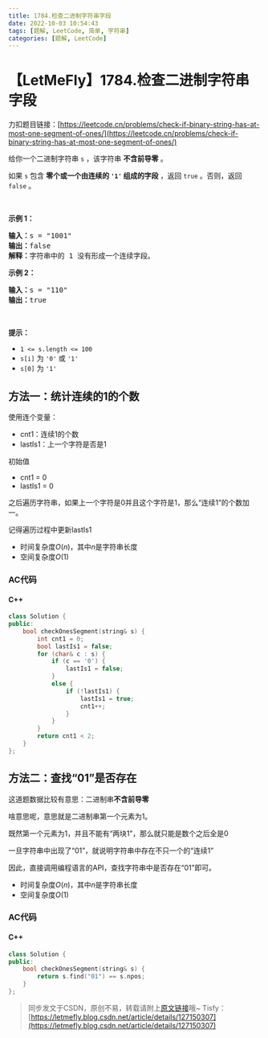 ```yaml
---
title: 1784.检查二进制字符串字段
date: 2022-10-03 10:54:43
tags: [题解, LeetCode, 简单, 字符串]
categories: [题解, LeetCode]
---
```


# 【LetMeFly】1784.检查二进制字符串字段

力扣题目链接：[https://leetcode.cn/problems/check-if-binary-string-has-at-most-one-segment-of-ones/](https://leetcode.cn/problems/check-if-binary-string-has-at-most-one-segment-of-ones/)

<p>给你一个二进制字符串 <code>s</code> ，该字符串 <strong>不含前导零</strong> 。</p>

<p>如果 <code>s</code> 包含 <strong>零个或一个由连续的 <code>'1'</code> 组成的字段</strong> ，返回 <code>true</code>​​​ 。否则，返回 <code>false</code> 。</p>

<p>&nbsp;</p>

<p><strong>示例 1：</strong></p>

<pre>
<strong>输入：</strong>s = "1001"
<strong>输出：</strong>false
<strong>解释：</strong>字符串中的 1 没有形成一个连续字段。
</pre>

<p><strong>示例 2：</strong></p>

<pre>
<strong>输入：</strong>s = "110"
<strong>输出：</strong>true</pre>

<p>&nbsp;</p>

<p><strong>提示：</strong></p>

<ul>
	<li><code>1 &lt;= s.length &lt;= 100</code></li>
	<li><code>s[i]</code>​​​​ 为 <code>'0'</code> 或 <code>'1'</code></li>
	<li><code>s[0]</code> 为 <code>'1'</code></li>
</ul>


    
## 方法一：统计连续的1的个数

使用连个变量：

+ cnt1：连续1的个数
+ lastIs1：上一个字符是否是1

初始值

+ cnt1 = 0
+ lastIs1 = 0

之后遍历字符串，如果上一个字符是0并且这个字符是1，那么“连续1”的个数加一。

记得遍历过程中更新lastIs1

+ 时间复杂度$O(n)$，其中$n$是字符串长度
+ 空间复杂度$O(1)$

### AC代码

#### C++

```cpp
class Solution {
public:
    bool checkOnesSegment(string& s) {
        int cnt1 = 0;
        bool lastIs1 = false;
        for (char& c : s) {
            if (c == '0') {
                lastIs1 = false;
            }
            else {
                if (!lastIs1) {
                    lastIs1 = true;
                    cnt1++;
                }
            }
        }
        return cnt1 < 2;
    }
};
```

## 方法二：查找“01”是否存在

这道题数据比较有意思：二进制串**不含前导零**

啥意思呢，意思就是二进制串第一个元素为1。

既然第一个元素为1，并且不能有“两块1”，那么就只能是数个之后全是0

一旦字符串中出现了“01”，就说明字符串中存在不只一个的“连续1”

因此，直接调用编程语言的API，查找字符串中是否存在“01”即可。

+ 时间复杂度$O(n)$，其中$n$是字符串长度
+ 空间复杂度$O(1)$

### AC代码

#### C++

```cpp
class Solution {
public:
    bool checkOnesSegment(string& s) {
        return s.find("01") == s.npos;
    }
};
```

> 同步发文于CSDN，原创不易，转载请附上[原文链接](https://blog.letmefly.xyz/2022/10/03/LeetCode%201784.%E6%A3%80%E6%9F%A5%E4%BA%8C%E8%BF%9B%E5%88%B6%E5%AD%97%E7%AC%A6%E4%B8%B2%E5%AD%97%E6%AE%B5/)哦~
> Tisfy：[https://letmefly.blog.csdn.net/article/details/127150307](https://letmefly.blog.csdn.net/article/details/127150307)
